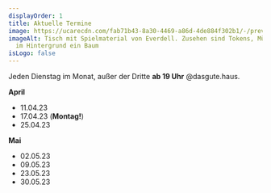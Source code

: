 ```yaml
---
displayOrder: 1
title: Aktuelle Termine
image: https://ucarecdn.com/fab71b43-8a30-4469-a86d-4de884f302b1/-/preview/-/enhance/63/
imageAlt: Tisch mit Spielmaterial von Everdell. Zusehen sind Tokens, Münzen und
  im Hintergrund ein Baum
isLogo: false
---
```

Jeden Dienstag im Monat, außer der Dritte **ab 19 Uhr** @dasgute.haus.

**April**

* 11.04.23
* 17.04.23 (**Montag!**)
* 25.04.23 

**Mai**
* 02.05.23
* 09.05.23
* 23.05.23
* 30.05.23
